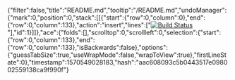 {"filter":false,"title":"README.md","tooltip":"/README.md","undoManager":{"mark":0,"position":0,"stack":[[{"start":{"row":0,"column":0},"end":{"row":0,"column":133},"action":"insert","lines":["[![Build Status](https://travis-ci.org/Danhayes3008/djanog-store.svg?branch=master)](https://travis-ci.org/Danhayes3008/djanog-store)"],"id":1}]]},"ace":{"folds":[],"scrolltop":0,"scrollleft":0,"selection":{"start":{"row":0,"column":133},"end":{"row":0,"column":133},"isBackwards":false},"options":{"guessTabSize":true,"useWrapMode":false,"wrapToView":true},"firstLineState":0},"timestamp":1570549028183,"hash":"aac608093c5b0443517e098002559138ca9f990f"}